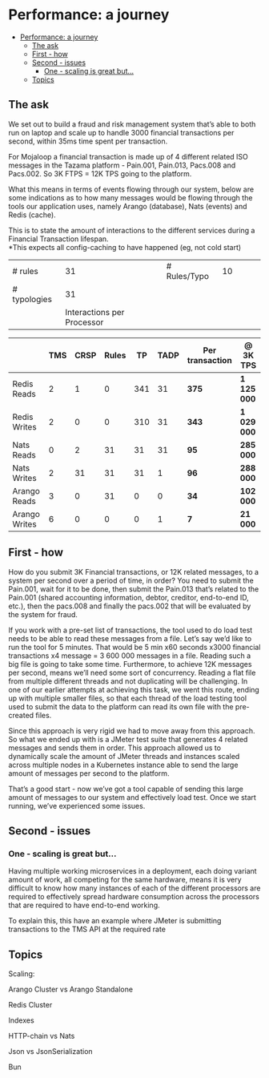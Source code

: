 # Performance: a journey

- [Performance: a journey](#performance-a-journey)
  - [The ask](#the-ask)
  - [First - how](#first---how)
  - [Second - issues](#second---issues)
    - [One - scaling is great but…](#one---scaling-is-great-but)
  - [Topics](#topics)

## The ask

We set out to build a fraud and risk management system that’s able to both run on laptop and scale up to handle 3000 financial transactions per second, within 35ms time spent per transaction.

For Mojaloop a financial transaction is made up of 4 different related ISO messages in the Tazama platform - Pain.001, Pain.013, Pacs.008 and Pacs.002. So 3K FTPS = 12K TPS going to the platform.

What this means in terms of events flowing through our system, below are some indications as to how many messages would be flowing through the tools our application uses, namely Arango (database), Nats (events) and Redis (cache).

This is to state the amount of interactions to the different services during a Financial Transaction lifespan.  <br>*This expects all config-caching to have happened (eg, not cold start)

|              |                            |     |              |     |     |     |     |
| ------------ | -------------------------- | --- | ------------ | --- | --- | --- | --- |
| # rules      | 31                         |     | # Rules/Typo | 10  |     |     |     |
| # typologies | 31                         |     |              |     |     |     |     |
|              | Interactions per Processor |     |              |     |     |     |     |

|               | TMS                        | CRSP | Rules        | TP  | TADP | **Per transaction** | **@ 3K TPS**  |
| ------------- | -------------------------- | ---- | ------------ | --- | ---- | ------------------- | ------------- |
| Redis Reads   | 2                          | 1    | 0            | 341 | 31   | **375**             | **1 125 000** |
| Redis Writes  | 2                          | 0    | 0            | 310 | 31   | **343**             | **1 029 000** |
| Nats Reads    | 0                          | 2    | 31           | 31  | 31   | **95**              | **285 000**   |
| Nats Writes   | 2                          | 31   | 31           | 31  | 1    | **96**              | **288 000**   |
| Arango Reads  | 3                          | 0    | 31           | 0   | 0    | **34**              | **102 000**   |
| Arango Writes | 6                          | 0    | 0            | 0   | 1    | **7**               | **21 000**    |

## First - how

How do you submit 3K Financial transactions, or 12K related messages, to a system per second over a period of time, in order? You need to submit the Pain.001, wait for it to be done, then submit the Pain.013 that’s related to the Pain.001 (shared accounting information, debtor, creditor, end-to-end ID, etc.), then the pacs.008 and finally the pacs.002 that will be evaluated by the system for fraud.

If you work with a pre-set list of transactions, the tool used to do load test needs to be able to read these messages from a file. Let’s say we’d like to run the tool for 5 minutes. That would be 5 min x60 seconds x3000 financial transactions x4 message = 3 600 000 messages in a file. Reading such a big file is going to take some time. Furthermore, to achieve 12K messages per second, means we’ll need some sort of concurrency. Reading a flat file from multiple different threads and not duplicating will be challenging. In one of our earlier attempts at achieving this task, we went this route, ending up with multiple smaller files, so that each thread of the load testing tool used to submit the data to the platform can read its own file with the pre-created files.

Since this approach is very rigid we had to move away from this approach. So what we ended up with is a JMeter test suite that generates 4 related messages and sends them in order. This approach allowed us to dynamically scale the amount of JMeter threads and instances scaled across multiple nodes in a Kubernetes instance able to send the large amount of messages per second to the platform.

That’s a good start - now we’ve got a tool capable of sending this large amount of messages to our system and effectively load test. Once we start running, we’ve experienced some issues.

## Second - issues

### One - scaling is great but…

Having multiple working microservices in a deployment, each doing variant amount of work, all competing for the same hardware, means it is very difficult to know how many instances of each of the different processors are required to effectively spread hardware consumption across the processors that are required to have end-to-end working.

To explain this, this have an example where JMeter is submitting transactions to the TMS API at the required rate

## Topics

Scaling:

Arango Cluster vs Arango Standalone

Redis Cluster

Indexes

HTTP-chain vs Nats

Json vs JsonSerialization

Bun
